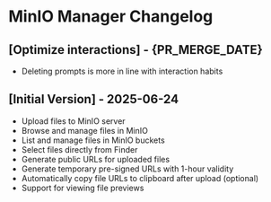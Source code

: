 # MinIO Manager Changelog

## [Optimize interactions] - {PR_MERGE_DATE}

- Deleting prompts is more in line with interaction habits

## [Initial Version] - 2025-06-24

- Upload files to MinIO server
- Browse and manage files in MinIO
- List and manage files in MinIO buckets
- Select files directly from Finder
- Generate public URLs for uploaded files
- Generate temporary pre-signed URLs with 1-hour validity
- Automatically copy file URLs to clipboard after upload (optional)
- Support for viewing file previews

